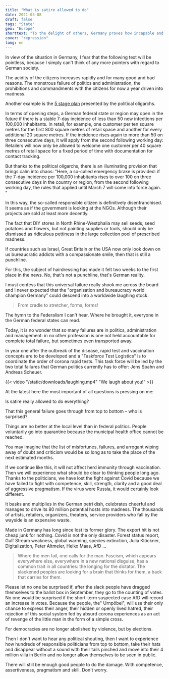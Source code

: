 ```yaml
---
title: "What is satire allowed to do"
date: 2021-03-08
draft: false
tags: "State"
geo: "Europe"
shorttext: "To the delight of others, Germany proves how incapable and bureaucratic German policy against the people can be."
cover: "repression"
lang: en
---
```


In view of the situation in Germany, I fear that the following text will be pointless, because I simply can't think of any more pointers with regard to German society.

The acidity of the citizens increases rapidly and for many good and bad reasons. The monstrous failure of politics and administration, the prohibitions and commandments with the citizens for now a year driven into madness.

Another example is the [5 stage plan](https://www.bundesregierung.de/breg-de/themen/coronavirus/fuenf-oeffnungsschritte-1872120 "Öffnungsperspektive in fünf Schritten") presented by the political oligarchs.

In terms of opening steps, a German federal state or region may open in the future if there is a stable 7-day incidence of less than 50 new infections per 100,000 inhabitants. In retail, for example, one customer per ten square metres for the first 800 square metres of retail space and another for every additional 20 square metres. If the incidence rises again to more than 50 on three consecutive days, it will apply from the second following working day: Retailers will now only be allowed to welcome one customer per 40 square metres of retail space for a fixed period of time with documentation for contact tracking.

But thanks to the political oligarchs, there is an illuminating provision that brings calm into chaos: "Here, a so-called emergency brake is provided: if the 7-day incidence per 100,000 inhabitants rises to over 100 on three consecutive days in the country or region, from the second following working day, the rules that applied until March 7 will come into force again. "

In this way, the so-called responsible citizen is definitively disenfranchised. It seems as if the government is looking at the NGOs. Although their projects are sold at least more decently.

The fact that DIY stores in North Rhine-Westphalia may sell seeds, seed potatoes and flowers, but not painting supplies or tools, should only be dismissed as ridiculous pettiness in the large collection pool of prescribed madness.

If countries such as Israel, Great Britain or the USA now only look down on us bureaucratic addicts with a compassionate smile, then that is still a punchline.

For this, the subject of hairdressing has made it felt two weeks to the first place in the news. No, that's not a punchline, that's German reality.

I must confess that this universal failure really shook me across the board and I never expected that the "organisation and bureaucracy world champion Germany" could descend into a worldwide laughing stock.

> From cradle to stretcher, forms, forms!

The hymn to the Federalism I can't hear. Where he brought it, everyone in the German federal states can read.

Today, it is no wonder that so many failures are in politics, administration and management: in no other profession is one not held accountable for complete total failure, but sometimes even transported away.

In year one after the outbreak of the disease, rapid test and vaccination concepts are to be developed and a "Taskforce Test Logistics" is to coordinate the order of corona rapid tests. This task force will be led by the two total failures that German politics currently has to offer: Jens Spahn and Andreas Scheuer.

{{< video "/static/downloads/laughing.mp4" "We laugh about you!" >}}

At the latest here the most important of all questions is pressing on me:

Is satire really allowed to do everything?

That this general failure goes through from top to bottom – who is surprised?

Things are no better at the local level than in federal politics. People voluntarily go into quarantine because the municipal health office cannot be reached. 

You may imagine that the list of misfortunes, failures, and arrogant wiping away of doubt and criticism would be so long as to take the place of the next estimated months.

If we continue like this, it will not affect herd immunity through vaccination. Then we will experience what should be clear to thinking people long ago. Thanks to the politicians, we have lost the fight against Covid because we have failed to fight with competence, skill, strength, clarity and a good deal of aggressive pragmatism. If the virus were Russia, it would certainly look different.

It basks and multiplies in the German petri dish, celebrates cheerful and manages to drive its 80 million potential hosts into madness. The thousands of artists, retailers, organizers, theaters, service providers who fall by the wayside is an expensive waste.

Made in Germany has long since lost its former glory. The export hit is not cheap junk for nothing. Covid is not the only disaster. Forest status report, Gulf Stream weakness, global warming, species extinction, Julia Klöckner, Digitalization, Peter Altmeier, Heiko Maas, AfD ...

> Where the men fail, one calls for the man. Fascism, which appears everywhere else, everywhere in a new national disguise, has a common trait in all countries: the longing for the dictator. The slackened peoples are looking for a brain that thinks for them, a back that carries for them.

Please let no one be surprised if, after the slack people have dragged themselves to the ballot box in September, they go to the counting of votes. No one would be surprised if the short-term suspected case AfD will record an increase in votes. Because the people, the" Urnpöbel", will use their only chance to express their anger, their hidden or openly lived hatred, their rejection of this social system fed by absurd corona experiences as an act of revenge of the little man in the form of a simple cross.

For democracies are no longer abolished by violence, but by elections.

Then I don't want to hear any political shouting, then I want to experience how hundreds of responsible politicians from top to bottom, take their hats and disappear without a sound with their tails pinched and move into their 4 million villa in Berlin and no longer allow themselves to be seen in public.

There will still be enough good people to do the damage. With competence, assertiveness, pragmatism and skill. Don't worry.
